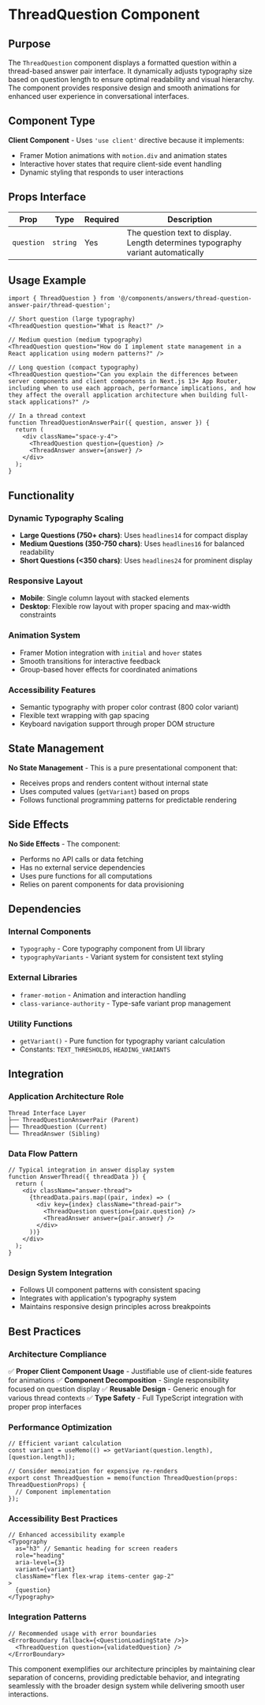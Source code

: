 # ThreadQuestion Component

## Purpose

The `ThreadQuestion` component displays a formatted question within a thread-based answer pair interface. It dynamically adjusts typography size based on question length to ensure optimal readability and visual hierarchy. The component provides responsive design and smooth animations for enhanced user experience in conversational interfaces.

## Component Type

**Client Component** - Uses `'use client'` directive because it implements:
- Framer Motion animations with `motion.div` and animation states
- Interactive hover states that require client-side event handling
- Dynamic styling that responds to user interactions

## Props Interface

| Prop | Type | Required | Description |
|------|------|----------|-------------|
| `question` | `string` | Yes | The question text to display. Length determines typography variant automatically |

## Usage Example

```tsx
import { ThreadQuestion } from '@/components/answers/thread-question-answer-pair/thread-question';

// Short question (large typography)
<ThreadQuestion question="What is React?" />

// Medium question (medium typography)
<ThreadQuestion question="How do I implement state management in a React application using modern patterns?" />

// Long question (compact typography)
<ThreadQuestion question="Can you explain the differences between server components and client components in Next.js 13+ App Router, including when to use each approach, performance implications, and how they affect the overall application architecture when building full-stack applications?" />

// In a thread context
function ThreadQuestionAnswerPair({ question, answer }) {
  return (
    <div className="space-y-4">
      <ThreadQuestion question={question} />
      <ThreadAnswer answer={answer} />
    </div>
  );
}
```

## Functionality

### Dynamic Typography Scaling
- **Large Questions (750+ chars)**: Uses `headlines14` for compact display
- **Medium Questions (350-750 chars)**: Uses `headlines16` for balanced readability
- **Short Questions (<350 chars)**: Uses `headlines24` for prominent display

### Responsive Layout
- **Mobile**: Single column layout with stacked elements
- **Desktop**: Flexible row layout with proper spacing and max-width constraints

### Animation System
- Framer Motion integration with `initial` and `hover` states
- Smooth transitions for interactive feedback
- Group-based hover effects for coordinated animations

### Accessibility Features
- Semantic typography with proper color contrast (800 color variant)
- Flexible text wrapping with gap spacing
- Keyboard navigation support through proper DOM structure

## State Management

**No State Management** - This is a pure presentational component that:
- Receives props and renders content without internal state
- Uses computed values (`getVariant`) based on props
- Follows functional programming patterns for predictable rendering

## Side Effects

**No Side Effects** - The component:
- Performs no API calls or data fetching
- Has no external service dependencies
- Uses pure functions for all computations
- Relies on parent components for data provisioning

## Dependencies

### Internal Components
- `Typography` - Core typography component from UI library
- `typographyVariants` - Variant system for consistent text styling

### External Libraries
- `framer-motion` - Animation and interaction handling
- `class-variance-authority` - Type-safe variant prop management

### Utility Functions
- `getVariant()` - Pure function for typography variant calculation
- Constants: `TEXT_THRESHOLDS`, `HEADING_VARIANTS`

## Integration

### Application Architecture Role
```
Thread Interface Layer
├── ThreadQuestionAnswerPair (Parent)
├── ThreadQuestion (Current)
└── ThreadAnswer (Sibling)
```

### Data Flow Pattern
```tsx
// Typical integration in answer display system
function AnswerThread({ threadData }) {
  return (
    <div className="answer-thread">
      {threadData.pairs.map((pair, index) => (
        <div key={index} className="thread-pair">
          <ThreadQuestion question={pair.question} />
          <ThreadAnswer answer={pair.answer} />
        </div>
      ))}
    </div>
  );
}
```

### Design System Integration
- Follows UI component patterns with consistent spacing
- Integrates with application's typography system
- Maintains responsive design principles across breakpoints

## Best Practices

### Architecture Compliance
✅ **Proper Client Component Usage** - Justifiable use of client-side features for animations
✅ **Component Decomposition** - Single responsibility focused on question display
✅ **Reusable Design** - Generic enough for various thread contexts
✅ **Type Safety** - Full TypeScript integration with proper prop interfaces

### Performance Optimization
```tsx
// Efficient variant calculation
const variant = useMemo(() => getVariant(question.length), [question.length]);

// Consider memoization for expensive re-renders
export const ThreadQuestion = memo(function ThreadQuestion(props: ThreadQuestionProps) {
  // Component implementation
});
```

### Accessibility Best Practices
```tsx
// Enhanced accessibility example
<Typography
  as="h3" // Semantic heading for screen readers
  role="heading"
  aria-level={3}
  variant={variant}
  className="flex flex-wrap items-center gap-2"
>
  {question}
</Typography>
```

### Integration Patterns
```tsx
// Recommended usage with error boundaries
<ErrorBoundary fallback={<QuestionLoadingState />}>
  <ThreadQuestion question={validatedQuestion} />
</ErrorBoundary>
```

This component exemplifies our architecture principles by maintaining clear separation of concerns, providing predictable behavior, and integrating seamlessly with the broader design system while delivering smooth user interactions.